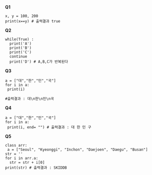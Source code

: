 **Q1**
````
x, y = 100, 200
print(x==y) # 출력결과 true 
````
**Q2**
````
while(True) :
  print('A')
  print('B')
  print('C')
  continue
  print('D') # A,B,C가 반복된다
````
**Q3**
````
a = ["대","한","민","국"]
for i in a:
 print(i)

#출력결과 : 대\n한\n민\n국
````

**Q4**
````
a = ["대","한","민","국"]
for i in a:
 print(i, end= "") # 출력결과 : 대 한 민 구
````
**Q5**
````
class arr:
 a = ["Seoul", "Kyeonggi", "Inchon", "Daejoen", "Daegu", "Busan"]
str = ''
for i in arr.a:
  str = str + i[0]
print(str) # 출력결과 : SKIDDB
````
